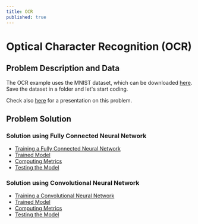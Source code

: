 ```yaml
---
title: OCR
published: true
---
```


# Optical Character Recognition (OCR)

## Problem Description and Data

The OCR example uses the MNIST dataset, which can be downloaded
<a target="_blank" href="{{site.dataurl}}/OCR/mnist.npz">here</a>.
Save the dataset in a folder and let's start coding.

Check also <a target="_blank" href="{{site.baseurl}}/presentations/OCR.pdf">here</a>
for a presentation on this problem.

## Problem Solution

### Solution using Fully Connected Neural Network

- <a target="_blank" href="{{site.dataurl}}/OCR/training.py">Training a Fully Connected Neural Network</a>
- <a target="_blank" href="{{site.dataurl}}/OCR/model.h5">Trained Model</a>
- <a target="_blank" href="{{site.dataurl}}/OCR/testing_metrics.py">Computing Metrics</a>
- <a target="_blank" href="{{site.dataurl}}/OCR/testing.py">Testing the Model</a>

### Solution using Convolutional Neural Network

- <a target="_blank" href="{{site.dataurl}}/OCR/training_cnn.py">Training a Convolutional Neural Network</a>
- <a target="_blank" href="{{site.dataurl}}/OCR/cnn_model.h5">Trained Model</a>
- <a target="_blank" href="{{site.dataurl}}/OCR/testing_metrics_cnn.py">Computing Metrics</a>
- <a target="_blank" href="{{site.dataurl}}/OCR/testing_cnn.py">Testing the Model</a>
